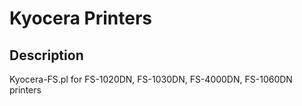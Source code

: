 # Kyocera Printers

## Description

Kyocera-FS.pl for FS-1020DN, FS-1030DN, FS-4000DN, FS-1060DN printers

